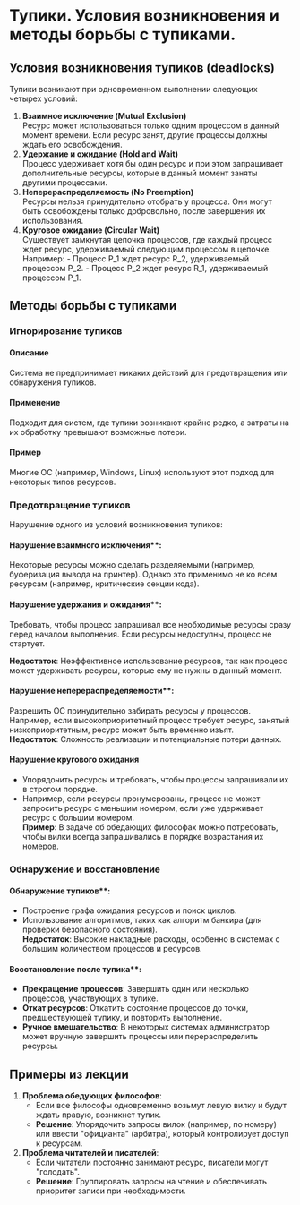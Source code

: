 # Тупики. Условия возникновения и методы борьбы с тупиками.
## Условия возникновения тупиков (deadlocks)
Тупики возникают при одновременном выполнении следующих четырех условий:
1. **Взаимное исключение (Mutual Exclusion)**  
	Ресурс может использоваться только одним процессом в данный момент времени. Если ресурс занят, другие процессы должны ждать его освобождения.
2. **Удержание и ожидание (Hold and Wait)**  
	Процесс удерживает хотя бы один ресурс и при этом запрашивает дополнительные ресурсы, которые в данный момент заняты другими процессами.
3. **Неперераспределяемость (No Preemption)**  
	Ресурсы нельзя принудительно отобрать у процесса. Они могут быть освобождены только добровольно, после завершения их использования.
4. **Круговое ожидание (Circular Wait)**  
	Существует замкнутая цепочка процессов, где каждый процесс ждет ресурс, удерживаемый следующим процессом в цепочке. Например:
	   - Процесс P_1 ждет ресурс R_2, удерживаемый процессом P_2.
	   - Процесс P_2 ждет ресурс R_1, удерживаемый процессом P_1.
## Методы борьбы с тупиками
### Игнорирование тупиков
#### Описание 
Система не предпринимает никаких действий для предотвращения или обнаружения тупиков.  
#### Применение
Подходит для систем, где тупики возникают крайне редко, а затраты на их обработку превышают возможные потери.  
#### Пример
Многие ОС (например, Windows, Linux) используют этот подход для некоторых типов ресурсов.
### Предотвращение тупиков
Нарушение одного из условий возникновения тупиков:
#### Нарушение взаимного исключения**:  
  Некоторые ресурсы можно сделать разделяемыми (например, буферизация вывода на принтер). Однако это применимо не ко всем ресурсам (например, критические секции кода).
#### Нарушение удержания и ожидания**:  
  Требовать, чтобы процесс запрашивал все необходимые ресурсы сразу перед началом выполнения. Если ресурсы недоступны, процесс не стартует.  
  
  **Недостаток**: Неэффективное использование ресурсов, так как процесс может удерживать ресурсы, которые ему не нужны в данный момент.
#### Нарушение неперераспределяемости**:  
  Разрешить ОС принудительно забирать ресурсы у процессов. Например, если высокоприоритетный процесс требует ресурс, занятый низкоприоритетным, ресурс может быть временно изъят.  
  **Недостаток**: Сложность реализации и потенциальные потери данных.

#### Нарушение кругового ожидания  
- Упорядочить ресурсы и требовать, чтобы процессы запрашивали их в строгом порядке.  
- Например, если ресурсы пронумерованы, процесс не может запросить ресурс с меньшим номером, если уже удерживает ресурс с большим номером.  
**Пример**: В задаче об обедающих философах можно потребовать, чтобы вилки всегда запрашивались в порядке возрастания их номеров.

### Обнаружение и восстановление
#### Обнаружение тупиков**:  
  - Построение графа ожидания ресурсов и поиск циклов.  
  - Использование алгоритмов, таких как алгоритм банкира (для проверки безопасного состояния).  
  **Недостаток**: Высокие накладные расходы, особенно в системах с большим количеством процессов и ресурсов.

#### Восстановление после тупика**:  
  - **Прекращение процессов**: Завершить один или несколько процессов, участвующих в тупике.  
  - **Откат ресурсов**: Откатить состояние процессов до точки, предшествующей тупику, и повторить выполнение.  
  - **Ручное вмешательство**: В некоторых системах администратор может вручную завершить процессы или перераспределить ресурсы.
## Примеры из лекции
1. **Проблема обедующих философов**:  
   - Если все философы одновременно возьмут левую вилку и будут ждать правую, возникнет тупик.  
   - **Решение**: Упорядочить запросы вилок (например, по номеру) или ввести "официанта" (арбитра), который контролирует доступ к ресурсам.
2. **Проблема читателей и писателей**:  
   - Если читатели постоянно занимают ресурс, писатели могут "голодать".  
   - **Решение**: Группировать запросы на чтение и обеспечивать приоритет записи при необходимости.
